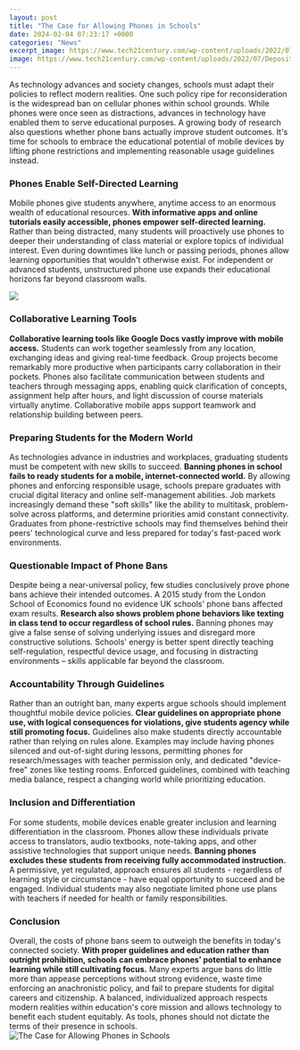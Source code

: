 ```yaml
---
layout: post
title: "The Case for Allowing Phones in Schools"
date: 2024-02-04 07:23:17 +0000
categories: "News"
excerpt_image: https://www.tech21century.com/wp-content/uploads/2022/07/Depositphotos_27314143_XL.jpg
image: https://www.tech21century.com/wp-content/uploads/2022/07/Depositphotos_27314143_XL.jpg
---
```


As technology advances and society changes, schools must adapt their policies to reflect modern realities. One such policy ripe for reconsideration is the widespread ban on cellular phones within school grounds. While phones were once seen as distractions, advances in technology have enabled them to serve educational purposes. A growing body of research also questions whether phone bans actually improve student outcomes. It's time for schools to embrace the educational potential of mobile devices by lifting phone restrictions and implementing reasonable usage guidelines instead. 
### Phones Enable Self-Directed Learning
Mobile phones give students anywhere, anytime access to an enormous wealth of educational resources. **With informative apps and online tutorials easily accessible, phones empower self-directed learning.** Rather than being distracted, many students will proactively use phones to deeper their understanding of class material or explore topics of individual interest. Even during downtimes like lunch or passing periods, phones allow learning opportunities that wouldn't otherwise exist. For independent or advanced students, unstructured phone use expands their educational horizons far beyond classroom walls.

![](https://honestproscons.com/wp-content/uploads/2020/05/Allowing-Cell-Phones-in-School.jpg)
### Collaborative Learning Tools  
**Collaborative learning tools like Google Docs vastly improve with mobile access.** Students can work together seamlessly from any location, exchanging ideas and giving real-time feedback. Group projects become remarkably more productive when participants carry collaboration in their pockets. Phones also facilitate communication between students and teachers through messaging apps, enabling quick clarification of concepts, assignment help after hours, and light discussion of course materials virtually anytime. Collaborative mobile apps support teamwork and relationship building between peers.
### Preparing Students for the Modern World 
As technologies advance in industries and workplaces, graduating students must be competent with new skills to succeed. **Banning phones in school fails to ready students for a mobile, internet-connected world.** By allowing phones and enforcing responsible usage, schools prepare graduates with crucial digital literacy and online self-management abilities. Job markets increasingly demand these "soft skills" like the ability to multitask, problem-solve across platforms, and determine priorities amid constant connectivity. Graduates from phone-restrictive schools may find themselves behind their peers' technological curve and less prepared for today's fast-paced work environments. 
### Questionable Impact of Phone Bans
Despite being a near-universal policy, few studies conclusively prove phone bans achieve their intended outcomes. A 2015 study from the London School of Economics found no evidence UK schools' phone bans affected exam results. **Research also shows problem phone behaviors like texting in class tend to occur regardless of school rules.** Banning phones may give a false sense of solving underlying issues and disregard more constructive solutions. Schools' energy is better spent directly teaching self-regulation, respectful device usage, and focusing in distracting environments – skills applicable far beyond the classroom.
### Accountability Through Guidelines 
Rather than an outright ban, many experts argue schools should implement thoughtful mobile device policies. **Clear guidelines on appropriate phone use, with logical consequences for violations, give students agency while still promoting focus.** Guidelines also make students directly accountable rather than relying on rules alone. Examples may include having phones silenced and out-of-sight during lessons, permitting phones for research/messages with teacher permission only, and dedicated "device-free" zones like testing rooms. Enforced guidelines, combined with teaching media balance, respect a changing world while prioritizing education.
### Inclusion and Differentiation  
For some students, mobile devices enable greater inclusion and learning differentiation in the classroom. Phones allow these individuals private access to translators, audio textbooks, note-taking apps, and other assistive technologies that support unique needs. **Banning phones excludes these students from receiving fully accommodated instruction.** A permissive, yet regulated, approach ensures all students - regardless of learning style or circumstance - have equal opportunity to succeed and be engaged. Individual students may also negotiate limited phone use plans with teachers if needed for health or family responsibilities.
### Conclusion
Overall, the costs of phone bans seem to outweigh the benefits in today's connected society. **With proper guidelines and education rather than outright prohibition, schools can embrace phones’ potential to enhance learning while still cultivating focus.** Many experts argue bans do little more than appease perceptions without strong evidence, waste time enforcing an anachronistic policy, and fail to prepare students for digital careers and citizenship. A balanced, individualized approach respects modern realities within education's core mission and allows technology to benefit each student equitably. As tools, phones should not dictate the terms of their presence in schools.
![The Case for Allowing Phones in Schools](https://www.tech21century.com/wp-content/uploads/2022/07/Depositphotos_27314143_XL.jpg)